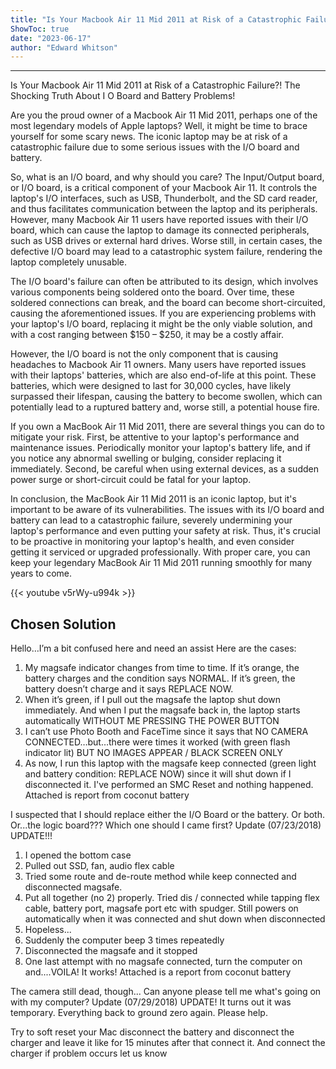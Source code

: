 ```yaml
---
title: "Is Your Macbook Air 11 Mid 2011 at Risk of a Catastrophic Failure?! The Shocking Truth About I O Board and Battery Problems!"
ShowToc: true 
date: "2023-06-17"
author: "Edward Whitson"
---
```

*****
Is Your Macbook Air 11 Mid 2011 at Risk of a Catastrophic Failure?! The Shocking Truth About I O Board and Battery Problems!

Are you the proud owner of a Macbook Air 11 Mid 2011, perhaps one of the most legendary models of Apple laptops? Well, it might be time to brace yourself for some scary news. The iconic laptop may be at risk of a catastrophic failure due to some serious issues with the I/O board and battery.

So, what is an I/O board, and why should you care? The Input/Output board, or I/O board, is a critical component of your Macbook Air 11. It controls the laptop's I/O interfaces, such as USB, Thunderbolt, and the SD card reader, and thus facilitates communication between the laptop and its peripherals. However, many Macbook Air 11 users have reported issues with their I/O board, which can cause the laptop to damage its connected peripherals, such as USB drives or external hard drives. Worse still, in certain cases, the defective I/O board may lead to a catastrophic system failure, rendering the laptop completely unusable.

The I/O board's failure can often be attributed to its design, which involves various components being soldered onto the board. Over time, these soldered connections can break, and the board can become short-circuited, causing the aforementioned issues. If you are experiencing problems with your laptop's I/O board, replacing it might be the only viable solution, and with a cost ranging between $150 – $250, it may be a costly affair.

However, the I/O board is not the only component that is causing headaches to Macbook Air 11 owners. Many users have reported issues with their laptops' batteries, which are also end-of-life at this point. These batteries, which were designed to last for 30,000 cycles, have likely surpassed their lifespan, causing the battery to become swollen, which can potentially lead to a ruptured battery and, worse still, a potential house fire.

If you own a MacBook Air 11 Mid 2011, there are several things you can do to mitigate your risk. First, be attentive to your laptop's performance and maintenance issues. Periodically monitor your laptop's battery life, and if you notice any abnormal swelling or bulging, consider replacing it immediately. Second, be careful when using external devices, as a sudden power surge or short-circuit could be fatal for your laptop.

In conclusion, the MacBook Air 11 Mid 2011 is an iconic laptop, but it's important to be aware of its vulnerabilities. The issues with its I/O board and battery can lead to a catastrophic failure, severely undermining your laptop's performance and even putting your safety at risk. Thus, it's crucial to be proactive in monitoring your laptop's health, and even consider getting it serviced or upgraded professionally. With proper care, you can keep your legendary MacBook Air 11 Mid 2011 running smoothly for many years to come.

{{< youtube v5rWy-u994k >}} 



## Chosen Solution
 Hello…I’m a bit confused here and need an assist
Here are the cases:
1. My magsafe indicator changes from time to time. If it’s orange, the battery charges and the condition says NORMAL. If it’s green, the battery doesn’t charge and it says REPLACE NOW.
2. When it’s green, if I pull out the magsafe the laptop shut down immediately. And when I put the magsafe back in, the laptop starts automatically WITHOUT ME PRESSING THE POWER BUTTON
3. I can’t use Photo Booth and FaceTime since it says that NO CAMERA CONNECTED…but…there were times it worked (with green flash indicator lit) BUT NO IMAGES APPEAR / BLACK SCREEN ONLY
4. As now, I run this laptop with the magsafe keep connected (green light and battery condition: REPLACE NOW) since it will shut down if I disconnected it.
I've performed an SMC Reset and nothing happened.
Attached is report from coconut battery

I suspected that I should replace either the I/O Board or the battery. Or both. Or...the logic board???
Which one should I came first?
Update (07/23/2018)
UPDATE!!!
1. I opened the bottom case
2. Pulled out SSD, fan, audio flex cable
3. Tried some route and de-route method while keep connected and disconnected magsafe.
4. Put all together (no 2) properly. Tried dis / connected while tapping flex cable, battery port, magsafe port etc with spudger. Still powers on automatically when it was connected and shut down when disconnected
5. Hopeless...
6. Suddenly the computer beep 3 times repeatedly
7. Disconnected the magsafe and it stopped
8. One last attempt with no magsafe connected, turn the computer on and....VOILA! It works!
Attached is a report from coconut battery

The camera still dead, though...
Can anyone please tell me what's going on with my computer?
Update (07/29/2018)
UPDATE!
It turns out it was temporary. Everything back to ground zero again. Please help.

 Try to soft reset your Mac disconnect the battery and disconnect the charger and leave it like for 15 minutes after that connect it.  And connect the charger if problem occurs let us know





